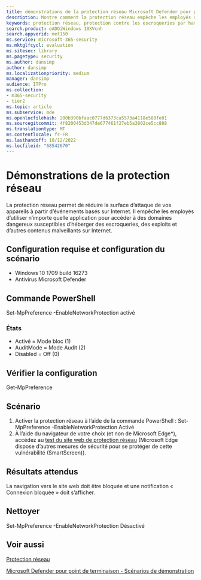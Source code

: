 ```yaml
---
title: démonstrations de la protection réseau Microsoft Defender pour point de terminaison
description: Montre comment la protection réseau empêche les employés d’utiliser n’importe quelle application pour accéder à des domaines dangereux susceptibles d’héberger des escroqueries, des exploits et d’autres contenus malveillants sur Internet.
keywords: protection réseau, protection contre les escroqueries par hameçonnage, protection contre les attaques, protection contre les contenus malveillants, démonstration
search.product: eADQiWindows 10XVcnh
search.appverid: met150
ms.service: microsoft-365-security
ms.mktglfcycl: evaluation
ms.sitesec: library
ms.pagetype: security
ms.author: dansimp
author: dansimp
ms.localizationpriority: medium
manager: dansimp
audience: ITPro
ms.collection:
- m365-security
- tier2
ms.topic: article
ms.subservice: mde
ms.openlocfilehash: 200b390bfaac0777d6373ca5573a4118e580fe01
ms.sourcegitcommit: 4f8200453d347de677461f27eb5a3802ce5cc888
ms.translationtype: MT
ms.contentlocale: fr-FR
ms.lasthandoff: 10/12/2022
ms.locfileid: "68542670"
---
```

<!--- v-jweston resumes authorship and ms.authorship appx April-May 2023 ---> 

# <a name="network-protection-demonstrations"></a>Démonstrations de la protection réseau

La protection réseau permet de réduire la surface d’attaque de vos appareils à partir d’événements basés sur Internet. Il empêche les employés d’utiliser n’importe quelle application pour accéder à des domaines dangereux susceptibles d’héberger des escroqueries, des exploits et d’autres contenus malveillants sur Internet.

## <a name="scenario-requirements-and-setup"></a>Configuration requise et configuration du scénario

- Windows 10 1709 build 16273
- Antivirus Microsoft Defender

## <a name="powershell-command"></a>Commande PowerShell

Set-MpPreference -EnableNetworkProtection activé

### <a name="states"></a>États
- Activé = Mode bloc (1)
- AuditMode = Mode Audit (2)
- Disabled = Off (0)

## <a name="verify-configuration"></a>Vérifier la configuration

Get-MpPreference

## <a name="scenario"></a>Scénario

1. Activer la protection réseau à l’aide de la commande PowerShell : Set-MpPreference -EnableNetworkProtection Activé
2. À l’aide du navigateur de votre choix (et non de Microsoft Edge*), accédez au [test du site web de protection réseau](https://smartscreentestratings2.net/) (Microsoft Edge dispose d’autres mesures de sécurité pour se protéger de cette vulnérabilité (SmartScreen)). 

## <a name="expected-results"></a>Résultats attendus

La navigation vers le site web doit être bloquée et une notification « Connexion bloquée » doit s’afficher.

## <a name="clean-up"></a>Nettoyer

Set-MpPreference -EnableNetworkProtection Désactivé

## <a name="see-also"></a>Voir aussi

[Protection réseau](network-protection.md)

[Microsoft Defender pour point de terminaison - Scénarios de démonstration](defender-endpoint-demonstrations.md)
